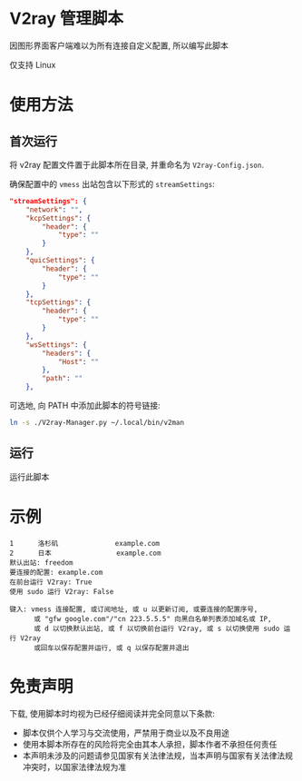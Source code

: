# V2ray 管理脚本

因图形界面客户端难以为所有连接自定义配置, 所以编写此脚本

仅支持 Linux

# 使用方法

## 首次运行

将 v2ray 配置文件置于此脚本所在目录, 并重命名为 `V2ray-Config.json`.

确保配置中的 `vmess` 出站包含以下形式的 `streamSettings`:

```json
"streamSettings": {
    "network": "",
    "kcpSettings": {
        "header": {
            "type": ""
        }
    },
    "quicSettings": {
        "header": {
            "type": ""
        }
    },
    "tcpSettings": {
        "header": {
            "type": ""
        }
    },
    "wsSettings": {
        "headers": {
            "Host": ""
        },
        "path": ""
    },
```

可选地, 向 PATH 中添加此脚本的符号链接:

```sh
ln -s ./V2ray-Manager.py ~/.local/bin/v2man
```

## 运行

运行此脚本

# 示例

```
1      洛杉矶              example.com
2      日本                example.com
默认出站: freedom
要连接的配置: example.com
在前台运行 V2ray: True
使用 sudo 运行 V2ray: False

键入: vmess 连接配置, 或订阅地址, 或 u 以更新订阅, 或要连接的配置序号,
      或 "gfw google.com"/"cn 223.5.5.5" 向黑白名单列表添加域名或 IP,
      或 d 以切换默认出站, 或 f 以切换前台运行 V2ray, 或 s 以切换使用 sudo 运行 V2ray
      或回车以保存配置并运行, 或 q 以保存配置并退出
```

# 免责声明

下载, 使用脚本时均视为已经仔细阅读并完全同意以下条款:

- 脚本仅供个人学习与交流使用，严禁用于商业以及不良用途
- 使用本脚本所存在的风险将完全由其本人承担，脚本作者不承担任何责任
- 本声明未涉及的问题请参见国家有关法律法规，当本声明与国家有关法律法规冲突时，以国家法律法规为准

